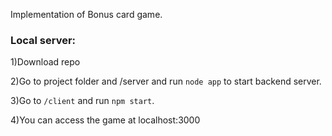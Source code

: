 Implementation of Bonus card game.

### Local server:

1)Download repo

2)Go to project folder and /server and run `node app` to start backend server.

3)Go to `/client` and run `npm start`.

4)You can access the game at localhost:3000
